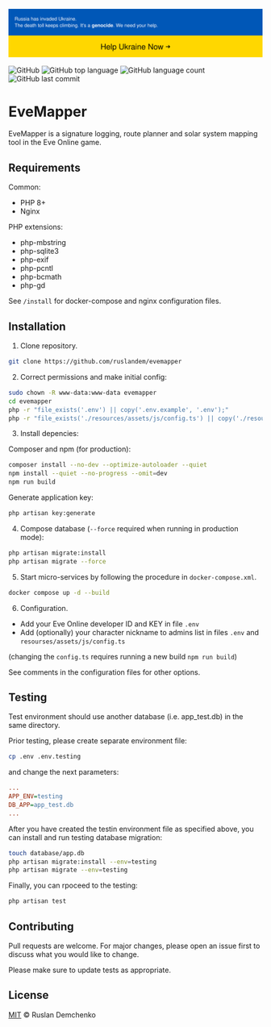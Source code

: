 [![SWUbanner](https://raw.githubusercontent.com/vshymanskyy/StandWithUkraine/main/banner2-direct.svg)](https://supportukrainenow.org/)

<img alt="GitHub" src="https://img.shields.io/github/license/ruslandem/evemapper"> <img alt="GitHub top language" src="https://img.shields.io/github/languages/top/ruslandem/evemapper"> <img alt="GitHub language count" src="https://img.shields.io/github/languages/count/ruslandem/evemapper"> <img alt="GitHub last commit" src="https://img.shields.io/github/last-commit/ruslandem/evemapper">

# EveMapper

EveMapper is a signature logging, route planner and solar system mapping tool in the Eve Online game.

## Requirements

Common:
* PHP 8+
* Nginx

PHP extensions:
- php-mbstring
- php-sqlite3
- php-exif
- php-pcntl
- php-bcmath
- php-gd

See `/install` for docker-compose and nginx configuration files.

## Installation

1. Clone repository.

```bash
git clone https://github.com/ruslandem/evemapper
```

2. Correct permissions and make initial config:

```bash
sudo chown -R www-data:www-data evemapper
cd evemapper
php -r "file_exists('.env') || copy('.env.example', '.env');"
php -r "file_exists('./resources/assets/js/config.ts') || copy('./resources/assets/js/config.example.ts', './resources/assets/js/config.ts');"
```

3. Install depencies:

Composer and npm (for production):

```bash
composer install --no-dev --optimize-autoloader --quiet
npm install --quiet --no-progress --omit=dev
npm run build
```

Generate application key:
```bash
php artisan key:generate
```

4. Compose database (`--force` required when running in production mode):

```bash
php artisan migrate:install
php artisan migrate --force
```

5. Start micro-services by following the procedure in `docker-compose.xml`.

```bash
docker compose up -d --build
```

6. Configuration.

  * Add your Eve Online developer ID and KEY in file `.env`
  * Add (optionally) your character nickname to admins list in files `.env` and `resourses/assets/js/config.ts`
  
(changing the `config.ts` requires running a new build `npm run build`)

See comments in the configuration files for other options.

## Testing

Test environment should use another database (i.e. app_test.db) in the same directory. 

Prior testing, please create separate environment file: 
```bash
cp .env .env.testing
```
and change the next parameters:
```ini
...
APP_ENV=testing
DB_APP=app_test.db
...
```
After you have created the testin environment file as specified above, you can install and run testing database migration:
```bash
touch database/app.db
php artisan migrate:install --env=testing
php artisan migrate --env=testing
```
Finally, you can rpoceed to the testing:
```bash
php artisan test
```

## Contributing

Pull requests are welcome. For major changes, please open an issue first
to discuss what you would like to change.

Please make sure to update tests as appropriate.

## License

[MIT](LICENSE) © Ruslan Demchenko
